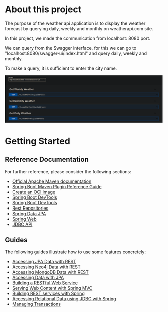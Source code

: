 # About this project

The purpose of the weather api application is to display the weather forecast by querying daily, weekly and monthly on weatherapi.com site.

In this project, we made the communication from localhost: 8080 port.

We can query from the Swagger interface, for this we can go to "localhost:8080/swagger-ui/index.html" and query daily, weekly and monthly.

To make a query, it is sufficient to enter the city name.

![weather1.PNG](https://github.com/ugurarican/WeatherApi/blob/master/WeatherApi/src/main/resources/static/weather1.PNG)

# Getting Started
## Reference Documentation
For further reference, please consider the following sections:

- [Official Apache Maven documentation](https://maven.apache.org/guides/index.html)
- [Spring Boot Maven Plugin Reference Guide](https://docs.spring.io/spring-boot/docs/3.0.2/maven-plugin/reference/htmlsingle/)
- [Create an OCI image](https://docs.spring.io/spring-boot/docs/3.0.2/maven-plugin/reference/htmlsingle/#build-image)
- [Spring Boot DevTools](https://docs.spring.io/spring-boot/docs/3.0.2/reference/htmlsingle/#using.devtools)
- [Spring Boot DevTools](https://docs.spring.io/spring-boot/docs/3.0.2/reference/htmlsingle/#using.devtools)
- [Rest Repositories](https://docs.spring.io/spring-boot/docs/3.0.2/reference/htmlsingle/#howto.data-access.exposing-spring-data-repositories-as-rest)
- [Spring Data JPA](https://docs.spring.io/spring-boot/docs/3.0.2/reference/htmlsingle/#data.sql.jpa-and-spring-data)
- [Spring Web](https://docs.spring.io/spring-boot/docs/3.0.2/reference/htmlsingle/#web)
- [JDBC API](https://docs.spring.io/spring-boot/docs/3.0.2/reference/htmlsingle/#data.sql)

## Guides
The following guides illustrate how to use some features concretely:
- [Accessing JPA Data with REST](https://spring.io/guides/gs/accessing-data-rest/)
- [Accessing Neo4j Data with REST](https://spring.io/guides/gs/accessing-neo4j-data-rest/)
- [Accessing MongoDB Data with REST](https://spring.io/guides/gs/accessing-mongodb-data-rest/)
- [Accessing Data with JPA](https://spring.io/guides/gs/accessing-data-jpa/)
- [Building a RESTful Web Service](https://spring.io/guides/gs/rest-service/)
- [Serving Web Content with Spring MVC](https://spring.io/guides/gs/serving-web-content/)
- [Building REST services with Spring](https://spring.io/guides/tutorials/rest/)
- [Accessing Relational Data using JDBC with Spring](https://spring.io/guides/gs/relational-data-access/)
- [Managing Transactions](https://spring.io/guides/gs/managing-transactions/)
